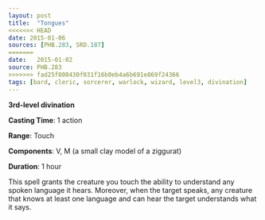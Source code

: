 ```yaml
---
layout: post
title:  "Tongues"
<<<<<<< HEAD
date: 2015-01-06
sources: [PHB.283, SRD.187]
=======
date:   2015-01-02
source: PHB.283
>>>>>>> fad25f008430f031f16b0eb4a6b691e869f24366
tags: [bard, cleric, sorcerer, warlock, wizard, level3, divination]
---
```


**3rd-level divination**

**Casting Time**: 1 action

**Range**: Touch

**Components**: V, M (a small clay model of a ziggurat)

**Duration**: 1 hour

This spell grants the creature you touch the ability to understand any spoken language it hears. Moreover, when the target speaks, any creature that knows at least one language and can hear the target understands what it says.
